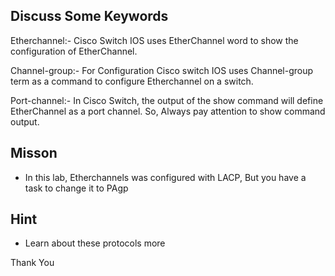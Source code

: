 ## Discuss Some Keywords
Etherchannel:- Cisco Switch IOS uses EtherChannel word to show the configuration of EtherChannel.

Channel-group:- For Configuration Cisco switch IOS uses Channel-group term as a command to configure Etherchannel on a switch.

Port-channel:- In Cisco Switch, the output of the show command will define EtherChannel as a port channel. So, Always pay attention to show command output.

## Misson
- In this lab, Etherchannels was configured with LACP, But you have a task to change it to PAgp


## Hint
- Learn about these protocols more 

Thank You
